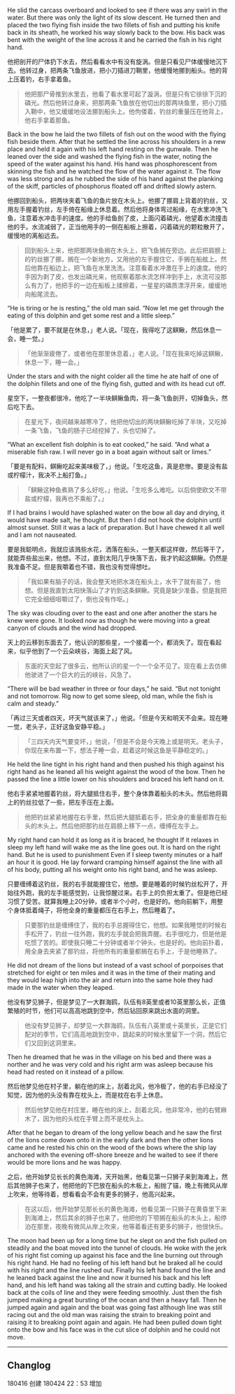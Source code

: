 He slid the carcass overboard and looked to see if there was any swirl in the water. But there was only the light of its slow descent. He turned then and placed the two flying fish inside the two fillets of fish and putting his knife back in its sheath, he worked his way slowly back to the bow. His back was bent with the weight of the line across it and he carried the fish in his right hand.

他把剖开的尸体扔下水去，然后看看水中有没有旋涡。但是只看见尸体缓慢地沉下去。他转过身，把两条飞鱼放进，把小刀插进刀鞘里，他缓慢地挪到船头。他的背上压着钓，右手拿着鱼。

> 他把那尸骨推到水里去，他看了看水里可起了漩涡，但是只有它徐徐下沉的磷光。然后他转过身来，把那两条飞鱼放在他切出的那两块鱼里，把小刀插入鞘中，他又缓缓地设法挪到船头上。他佝偻着，钓丝的重量压在他背上，他右手拿着那鱼。
Back in the bow he laid the two fillets of fish out on the wood with the flying fish beside them. After that he settled the line across his shoulders in a new place and held it again with his left hand resting on the gunwale. Then he leaned over the side and washed the flying fish in the water, noting the speed of the water against his hand. His hand was phosphorescent from skinning the fish and he watched the flow of the water against it. The flow was less strong and as he rubbed the side of his hand against the planking of the skiff, particles of phosphorus floated off and drifted slowly astern.

他挪回到船头，把两块夹着飞鱼的鱼片放在木头上。他挪了挪肩上背着的钓丝，又用左手握着钓丝，左手倚在船缘上休息着。然后他将身体弯过船缘，在水里冲洗飞鱼，注意着水冲击手的速度。他的手给鱼剖了皮，上面闪着磷光，他望着水流撞击他的手。水流减弱了，正当他用手的一侧在船板上擦着，闪着磷光的颗粒散开了，缓慢地的离船远去。

> 回到船头上来，他把那两块鱼搁在木头上，把飞鱼搁在旁边。此后把肩膀上的钓丝挪了挪，搁在一个新地方，又用他的左手握住它，手搁在船舷上。然后他靠在船边上，把飞鱼在水里洗洗。注意看着水冲激在手上的速度。他的手因为剥了皮，也发出磷光来，他观察着那水流怎样冲到手上，水流可没那么有力了，他把手的一边在船板上揉擦着，一星星的磷质漂浮开来，缓缓地向船尾流去。
“He is tiring or he is resting,” the old man said. “Now let me get through the eating of this dolphin and get some rest and a little sleep.”

「他是累了，要不就是在休息，」老人说。「现在，我得吃了这鲯鳅，然后休息一会，睡一觉。」

> 「他渐渐疲倦了，或者他在那里休息着，」老人说。「现在我来吃掉这鲯鳅，休息一下，睡一会。」
Under the stars and with the night colder all the time he ate half of one of the dolphin fillets and one of the flying fish, gutted and with its head cut off.星空下，一整夜都很冷，他吃了一半块鲯鳅鱼肉，将一条飞鱼剖开，切掉鱼头，然后吃下去。

> 在星光下，夜间越来越寒冷了，他把他切出的两块鲯鳅吃掉了半块，又吃掉一条飞鱼，飞鱼的肠子已经挖掉了，头也切掉了。“What an excellent fish dolphin is to eat cooked,” he said. “And what a miserable fish raw. I will never go in a boat again without salt or limes.”

「要是有配料，鲯鳅吃起来美味极了，」他说。「生吃这鱼，真是悲惨。要是没有盐或柠檬汁，我决不上船打鱼。」

> 「鲯鳅这种鱼煮熟了多么好吃，」他说。「生吃多么难吃。以后倘使欧文不带盐或柠檬，我再也不乘船了。」
If I had brains I would have splashed water on the bow all day and drying, it would have made salt, he thought. But then I did not hook the dolphin until almost sunset. Still it was a lack of preparation. But I have chewed it all well and I am not nauseated.

要是我聪明点，我就应该溅些水花，洒落在船头，一整天都这样做，然后等干了，就能弄些盐出来，他想。不过，直到太阳几乎快落下去，我才钓起这鲯鳅。仍然是我准备不足。但是我嚼着也不错，我也没有觉得想吐。

> 「我如果有脑子的话，我会整天地把水泼在船头上，水干了就有盐了，他想。但是我直到太阳快落山了才钓到这条鲯鳅。究竟是缺少准备。但是我把它完全细细咀嚼过了，倒也没有作呕。」
The sky was clouding over to the east and one after another the stars he knew were gone. It looked now as though he were moving into a great canyon of clouds and the wind had dropped.

天上的云移到东面去了，他认识的那些星，一个接着一个，都消失了。现在看起来，似乎他到了一个云朵峡谷，海面上起了风。

> 东面的天空起了很多云，他所认识的星一个一个全不见了。现在看上去仿佛他驶进了一个巨大的云的峡谷，风急了。
“There will be bad weather in three or four days,” he said. “But not tonight and not tomorrow. Rig now to get some sleep, old man, while the fish is calm and steady.”

「再过三天或者四天，坏天气就该来了，」他说。「但是今天和明天不会来。现在睡一觉，老头子，正好这鱼安静平稳。」

> 「三四天内天气要变坏，」他说，「但是不会是今天晚上或是明天。老头子，你现在来布置一下，想法子睡一会，趁着这时候这鱼是平静稳定的。」
He held the line tight in his right hand and then pushed his thigh against his right hand as he leaned all his weight against the wood of the bow. Then he passed the line a little lower on his shoulders and braced his left hand on it.

他右手紧紧地握着钓丝，将大腿抵住右手，整个身体靠着船头的木头。然后他将肩上的钓丝拉低了一些，把左手压在上面。

> 他把钓丝紧紧地握在右手里，然后把大腿抵着右手，把全身的重量都靠在船头的木头上。然后他把那钓丝在肩膀上移下一点，缠缚在左手上。

My right hand can hold it as long as it is braced, he thought If it relaxes in sleep my left hand will wake me as the line goes out. It is hard on the right hand. But he is used to punishment Even if I sleep twenty minutes or a half an hour it is good. He lay forward cramping himself against the line with all of his body, putting all his weight onto his right band, and he was asleep.

只要缠缚着这钓丝，我的右手就能握住它，他想。要是睡着的时候钓丝松开了，开始往外跑，我的左手能感觉到，让我惊醒过来。右手上的负担太重了。但是他已经习惯了受苦。就算我睡上20分钟，或者半个小时，也是好的。他向前躺下，用整个身体抵着绳子，将他全身的重量都压在右手上，然后睡着了。

> 只要那钓丝是缠缚住了，我的右手总握得住它，他想。如果我睡觉的时候右手松开了，钓丝一往外跑，我的左手就会把我弄醒。右手很吃力，但是他是吃惯了苦的。即使我只睡二十分钟或者半个钟头，也是好的。他向前扑着，用全身去夹紧了那钓丝，将他所有的重量都搁在右手上，于是他睡熟了。
He did not dream of the lions but instead of a vast school of porpoises that stretched for eight or ten miles and it was in the time of their mating and they would leap high into the air and return into the same hole they had made in the water when they leaped.

他没有梦见狮子，但是梦见了一大群海鸥，队伍有8英里或者10英里那么长，正值繁殖的时节，他们可以高高地跳到空中，然后钻回原来跳出水面的洞里。

> 他没有梦见狮子，却梦见一大群海鸥，队伍有八英里或十英里长，正是它们配对的季节，它们高高地跳到空中，跳起来的时候水里留下一个洞，然后它们又回到这洞里来。
Then he dreamed that he was in the village on his bed and there was a norther and he was very cold and his right arm was asleep because his head had rested on it instead of a pillow.

然后他梦见他在村子里，躺在他的床上，刮着北风，他冷极了，他的右手已经没了知觉，因为他的头没有靠在枕头上，而是枕在右手上休息。

> 然后他梦见他在村庄里，睡在他的床上，刮着北风，他非常冷，他的右臂麻木了，因为他的头枕在手臂上而不是枕头上。
After that he began to dream of the long yellow beach and he saw the first of the lions come down onto it in the early dark and then the other lions came and he rested his chin on the wood of the bows where the ship lay anchored with the evening off-shore breeze and he waited to see if there would be more lions and he was happy.

之后，他开始梦见长长的黄色海滩，天开始黑，他看见第一只狮子来到海滩上，然后其他狮子也来了，他把他的下巴放在船头的木板上，船抛了锚，晚上有微风从岸上吹来，他等待着，想看看会不会有更多的狮子，他高兴起来。

> 在这以后，他开始梦见那长长的黄色海滩，他看见第一只狮子在黄昏里下来到海滩上，然后其余的狮子也来了，他把他的下颚搁在船头的木头上，船停泊在那里，夜晚有微风从岸上吹来，他等着看还有更多的狮子，他很快乐。

The moon had been up for a long time but he slept on and the fish pulled on steadily and the boat moved into the tunnel of clouds.He woke with the jerk of his right fist coming up against his face and the line burning out through his right hand. He had no feeling of his left hand but he braked all he could with his right and the line rushed out. Finally his left hand found the line and he leaned back against the line and now it burned his back and his left hand, and his left hand was taking all the strain and cutting badly. He looked back at the coils of line and they were feeding smoothly. Just then the fish jumped making a great bursting of the ocean and then a heavy fall. Then he jumped again and again and the boat was going fast although line was still racing out and the old man was raising the strain to breaking point and raising it to breaking point again and again. He had been pulled down tight onto the bow and his face was in the cut slice of dolphin and he could not move.

---
## Changlog
180416          创建
180424  22：53  增加









